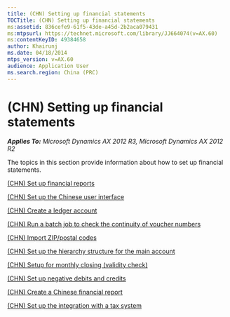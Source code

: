 ```yaml
---
title: (CHN) Setting up financial statements
TOCTitle: (CHN) Setting up financial statements
ms:assetid: 836cefe9-61f5-43de-a45d-2b2aca079431
ms:mtpsurl: https://technet.microsoft.com/library/JJ664074(v=AX.60)
ms:contentKeyID: 49384658
author: Khairunj
ms.date: 04/18/2014
mtps_version: v=AX.60
audience: Application User
ms.search.region: China (PRC)
---
```


# (CHN) Setting up financial statements 


_**Applies To:** Microsoft Dynamics AX 2012 R3, Microsoft Dynamics AX 2012 R2_

The topics in this section provide information about how to set up financial statements.

[(CHN) Set up financial reports](chn-set-up-financial-reports.md)

[(CHN) Set up the Chinese user interface](chn-set-up-the-chinese-user-interface.md)

[(CHN) Create a ledger account](chn-create-a-ledger-account.md)

[(CHN) Run a batch job to check the continuity of voucher numbers](chn-run-a-batch-job-to-check-the-continuity-of-voucher-numbers.md)

[(CHN) Import ZIP/postal codes](chn-import-zip-postal-codes.md)

[(CHN) Set up the hierarchy structure for the main account](chn-set-up-the-hierarchy-structure-for-the-main-account.md)

[(CHN) Setup for monthly closing (validity check)](chn-setup-for-monthly-closing-validity-check.md)

[(CHN) Set up negative debits and credits](chn-set-up-negative-debits-and-credits.md)

[(CHN) Create a Chinese financial report](chn-create-a-chinese-financial-report.md)

[(CHN) Set up the integration with a tax system](chn-set-up-the-integration-with-a-tax-system.md)

  


